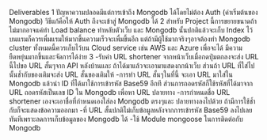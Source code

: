 Deliverables
1 ปัญหาความปลอดมีแต่การเข้าถึง Mongodb ได้โดยไม่ต้อง Auth (ค่าเริ่มต้นของ Mongodb) วิธีแก้คือให้ Auth ถึงจะเข้าสู่ Mongodb ได้
2 สำหรับ Project  นี้การขยายขนาดถ้าไม่มากอาจแค่ทำ Load balance ทำหลับตัวเว็บ และ Mongodb นั้นปกติแล้วจะเก็บ Index ไว้บนแรมก็ควรเพื่มแรมให้มากขึ้นความเร็วจะเพื่มขึ้นอีก แต่ถ้ามีผู้ใช้มากจริงๆอาจต้องทำ  Mongodb cluster 
   ทั้งหมดนี้ควรเก็บไว้บน Cloud service เช่น AWS และ Azure เพื่อจะได้ มีความยืดหยุ่นมากขึ้นและจัดการได้ง่าย
3 
-รับค่า URL shortener จากหน้าเว็บเมื่อกดปุ่มตกลงจะส่ง URL นี้ไปขอ URL สั้นๆจาก API หลังบ้านและ ถ้าได้มาแล้วจะเอามาแสดงกกน้าเว็บ ส่วนถ้า URL ที่ใส่ไปนั้นช้ำกับของเติมจะส่ง URL สั้นของเติมให้ 
-การทำ URL สั้นๆในที่นี้ จะเอา URL มาใส่ใน Mongodb แล้วนำ​ ID ที่ได้มาใช้การเข้ารหัส Base59 อีกที ส่วนการถอดรหัสก็ใช้รหัสที่ได้มาจาก URL ถอดรหัสเป็นเลข ID ใน Mongodb เพื่อหา URL ปลายทาง
-การกำหนดชื่อ  URL shortener  เองจะเอาชื่อที่กำหนดเองใส่ลง Mongodb ตรงๆและ ปลายทางลงไปด้วย ถ้ามีการใช้ช้ำกับก็จะแสดงข้อความออกมา
-ที่ URL สั้นปกติไม่เก็บข้อมูลหลังจากการเข้ารหัส Base59 ลงไปเลยทันทีเพราะลดการเก็บข้อมูลของ Mongodb ได้
-ใช้ Module mongoose ในการติดต่อกับ Mongodb
